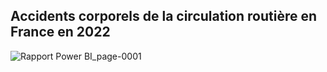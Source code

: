 ## Accidents corporels de la circulation routière en France en 2022 
![Rapport Power BI_page-0001](https://github.com/Djamel-yod/Power-BI-Accidents-corporels-circulation-routiere/assets/60408184/ae2c688c-d540-4e76-8a78-29235f054ecb)
